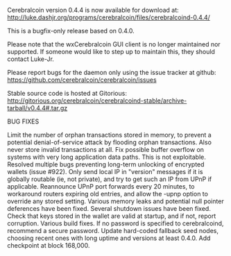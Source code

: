 Cerebralcoin version 0.4.4 is now available for download at:
http://luke.dashjr.org/programs/cerebralcoin/files/cerebralcoind-0.4.4/

This is a bugfix-only release based on 0.4.0.

Please note that the wxCerebralcoin GUI client is no longer maintained nor supported. If someone would like to step up to maintain this, they should contact Luke-Jr.

Please report bugs for the daemon only using the issue tracker at github:
https://github.com/cerebralcoin/cerebralcoin/issues

Stable source code is hosted at Gitorious:
http://gitorious.org/cerebralcoin/cerebralcoind-stable/archive-tarball/v0.4.4#.tar.gz

BUG FIXES

Limit the number of orphan transactions stored in memory, to prevent a potential denial-of-service attack by flooding orphan transactions. Also never store invalid transactions at all.
Fix possible buffer overflow on systems with very long application data paths. This is not exploitable.
Resolved multiple bugs preventing long-term unlocking of encrypted wallets (issue #922).
Only send local IP in "version" messages if it is globally routable (ie, not private), and try to get such an IP from UPnP if applicable.
Reannounce UPnP port forwards every 20 minutes, to workaround routers expiring old entries, and allow the -upnp option to override any stored setting.
Various memory leaks and potential null pointer deferences have been
fixed.
Several shutdown issues have been fixed.
Check that keys stored in the wallet are valid at startup, and if not,
report corruption.
Various build fixes.
If no password is specified to cerebralcoind, recommend a secure password.
Update hard-coded fallback seed nodes, choosing recent ones with long uptime and versions at least 0.4.0.
Add checkpoint at block 168,000.

